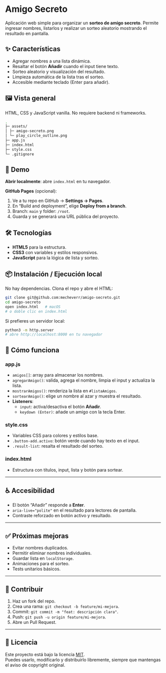 # Amigo Secreto

Aplicación web simple para organizar un **sorteo de amigo secreto**. Permite ingresar nombres, listarlos y realizar un sorteo aleatorio mostrando el resultado en pantalla.

## ✨ Características
- Agregar nombres a una lista dinámica.
- Resaltar el botón **Añadir** cuando el input tiene texto.
- Sorteo aleatorio y visualización del resultado.
- Limpieza automática de la lista tras el sorteo.
- Accesible mediante teclado (Enter para añadir).

## 🖼️ Vista general
HTML, CSS y JavaScript vanilla. No requiere backend ni frameworks.
``` bash
.
├─ assets/
│ ├─ amigo-secreto.png
│ └─ play_circle_outline.png
├─ app.js
├─ index.html
├─ style.css
└─ .gitignore
```


## 🚀 Demo
**Abrir localmente**: abre `index.html` en tu navegador.  

**GitHub Pages** (opcional):
1. Ve a tu repo en GitHub → **Settings → Pages**.
2. En “Build and deployment”, elige **Deploy from a branch**.
3. Branch: `main` y folder: `/root`.
4. Guarda y se generará una URL pública del proyecto.

## 🛠️ Tecnologías
- **HTML5** para la estructura.
- **CSS3** con variables y estilos responsivos.
- **JavaScript** para la lógica de lista y sorteo.

## 📦 Instalación / Ejecución local
No hay dependencias. Clona el repo y abre el HTML:

```bash
git clone git@github.com:mecheverr/amigo-secreto.git
cd amigo-secreto
open index.html   # macOS
# o doble clic en index.html
```
Si prefieres un servidor local:
``` bash
python3 -m http.server
# abre http://localhost:8000 en tu navegador
```
## 🧠 Cómo funciona

### app.js
- `amigos[]`: array para almacenar los nombres.
- `agregarAmigo()`: valida, agrega el nombre, limpia el input y actualiza la lista.
- `mostrarAmigos()`: renderiza la lista en `#listaAmigos`.
- `sortearAmigo()`: elige un nombre al azar y muestra el resultado.
- **Listeners**:
  - `input`: activa/desactiva el botón **Añadir**.
  - `keydown (Enter)`: añade un amigo con la tecla Enter.

### style.css
- Variables CSS para colores y estilos base.
- `.button-add.activo`: botón verde cuando hay texto en el input.
- `.result-list`: resalta el resultado del sorteo.

### index.html
- Estructura con títulos, input, lista y botón para sortear.

---

## ♿ Accesibilidad
- El botón “Añadir” responde a **Enter**.
- `aria-live="polite"` en el resultado para lectores de pantalla.
- Contraste reforzado en botón activo y resultado.

---

## ✅ Próximas mejoras
- Evitar nombres duplicados.
- Permitir eliminar nombres individuales.
- Guardar lista en `localStorage`.
- Animaciones para el sorteo.
- Tests unitarios básicos.

---

## 🙌 Contribuir
1. Haz un fork del repo.
2. Crea una rama: `git checkout -b feature/mi-mejora`.
3. Commit: `git commit -m "feat: descripción clara"`.
4. Push: `git push -u origin feature/mi-mejora`.
5. Abre un Pull Request.

---

## 📄 Licencia
Este proyecto está bajo la licencia [MIT](LICENSE).  
Puedes usarlo, modificarlo y distribuirlo libremente, siempre que mantengas el aviso de copyright original.




